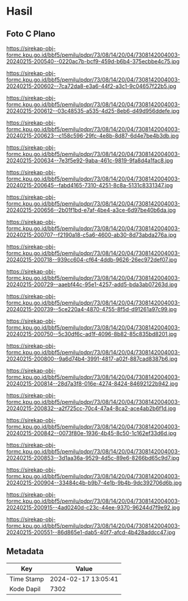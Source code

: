 # Hasil

## Foto C Plano

https://sirekap-obj-formc.kpu.go.id/bbf5/pemilu/pdpr/73/08/14/20/04/7308142004003-20240215-200540--0220ac7b-bcf9-459d-b6b4-375ecbbe4c75.jpg

https://sirekap-obj-formc.kpu.go.id/bbf5/pemilu/pdpr/73/08/14/20/04/7308142004003-20240215-200602--7ca72da8-e3a6-44f2-a3c1-9c04657f22b5.jpg

https://sirekap-obj-formc.kpu.go.id/bbf5/pemilu/pdpr/73/08/14/20/04/7308142004003-20240215-200612--03c48535-a535-4d25-8eb6-d49d956ddefe.jpg

https://sirekap-obj-formc.kpu.go.id/bbf5/pemilu/pdpr/73/08/14/20/04/7308142004003-20240215-200623--c158c596-29fc-4e8b-8d87-6d4e7be4b3db.jpg

https://sirekap-obj-formc.kpu.go.id/bbf5/pemilu/pdpr/73/08/14/20/04/7308142004003-20240215-200634--7e3f5e92-9aba-461c-9819-9fa8d4a1fac8.jpg

https://sirekap-obj-formc.kpu.go.id/bbf5/pemilu/pdpr/73/08/14/20/04/7308142004003-20240215-200645--fabd4165-7310-4251-8c8a-5131c8331347.jpg

https://sirekap-obj-formc.kpu.go.id/bbf5/pemilu/pdpr/73/08/14/20/04/7308142004003-20240215-200656--2b01f1bd-e7af-4be4-a3ce-6d97be40b6da.jpg

https://sirekap-obj-formc.kpu.go.id/bbf5/pemilu/pdpr/73/08/14/20/04/7308142004003-20240215-200707--f2190a18-c5a6-4600-ab30-8d73abda276a.jpg

https://sirekap-obj-formc.kpu.go.id/bbf5/pemilu/pdpr/73/08/14/20/04/7308142004003-20240215-200718--939cc604-cf64-4ddb-9626-26ec972def07.jpg

https://sirekap-obj-formc.kpu.go.id/bbf5/pemilu/pdpr/73/08/14/20/04/7308142004003-20240215-200729--aaebf44c-95e1-4257-add5-bda3ab07263d.jpg

https://sirekap-obj-formc.kpu.go.id/bbf5/pemilu/pdpr/73/08/14/20/04/7308142004003-20240215-200739--5ce220a4-4870-4755-8f5d-d91261a97c99.jpg

https://sirekap-obj-formc.kpu.go.id/bbf5/pemilu/pdpr/73/08/14/20/04/7308142004003-20240215-200750--5c30df6c-ad1f-4096-8b82-85c835bd8201.jpg

https://sirekap-obj-formc.kpu.go.id/bbf5/pemilu/pdpr/73/08/14/20/04/7308142004003-20240215-200800--9a6d74b4-3991-4817-a02f-887cad8387b6.jpg

https://sirekap-obj-formc.kpu.go.id/bbf5/pemilu/pdpr/73/08/14/20/04/7308142004003-20240215-200814--28d7a3f8-016e-4274-8424-84692122b942.jpg

https://sirekap-obj-formc.kpu.go.id/bbf5/pemilu/pdpr/73/08/14/20/04/7308142004003-20240215-200832--a2f725cc-70c4-47a4-8ca2-ace4ab2b6f1d.jpg

https://sirekap-obj-formc.kpu.go.id/bbf5/pemilu/pdpr/73/08/14/20/04/7308142004003-20240215-200842--0073f80e-1936-4b45-8c50-1c162ef33d6d.jpg

https://sirekap-obj-formc.kpu.go.id/bbf5/pemilu/pdpr/73/08/14/20/04/7308142004003-20240215-200853--3d1aa36a-9529-4d5c-89e6-8266bd65c9d7.jpg

https://sirekap-obj-formc.kpu.go.id/bbf5/pemilu/pdpr/73/08/14/20/04/7308142004003-20240215-200904--33484c4b-b9b7-4e1b-9b4b-9dc392706d6b.jpg

https://sirekap-obj-formc.kpu.go.id/bbf5/pemilu/pdpr/73/08/14/20/04/7308142004003-20240215-200915--4ad0240d-c23c-44ee-9370-96244d7f9e92.jpg

https://sirekap-obj-formc.kpu.go.id/bbf5/pemilu/pdpr/73/08/14/20/04/7308142004003-20240215-200551--86d865e1-dab5-40f7-afcd-4b428addcc47.jpg


## Metadata

| Key        | Value               |
| ---------- | ------------------- |
| Time Stamp | 2024-02-17 13:05:41 |
| Kode Dapil | 7302                |



